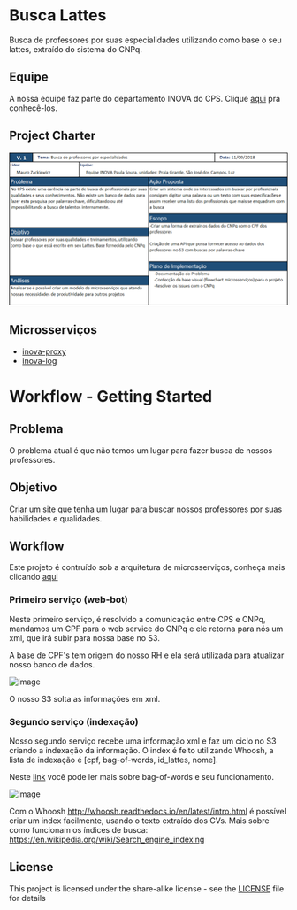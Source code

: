 # Busca Lattes

Busca de professores por suas especialidades utilizando como base o seu lattes, extraído do sistema do CNPq.

## Equipe

A nossa equipe faz parte do departamento INOVA do CPS. Clique [aqui](Equipe.md) pra conhecê-los.

## Project Charter

![project charter](https://raw.githubusercontent.com/InovaCPS/busca-lattes/master/Imagens/Project%20Charter.png)

## Microsserviços

* [inova-proxy](https://github.com/InovaCPS/inova-proxy)
* [inova-log](https://github.com/InovaCPS/inova-log)

# Workflow - Getting Started

## Problema
O problema atual é que não temos um lugar para fazer busca de nossos professores.

## Objetivo
Criar um site que tenha um lugar para buscar nossos professores por suas habilidades e qualidades.

## Workflow
Este projeto é contruído sob a arquitetura de microsserviços, conheça mais clicando [aqui](https://exame.abril.com.br/negocios/dino/explorando-a-arquitetura-de-microsservicos/)

### Primeiro serviço (web-bot)

Neste primeiro serviço, é resolvido a comunicação entre CPS e CNPq, mandamos um CPF para o web service do CNPq e ele retorna para nós um xml, que irá subir para nossa base no S3.

A base de CPF's tem origem do nosso RH e ela será utilizada para atualizar nosso banco de dados.

![image](https://user-images.githubusercontent.com/43144590/45553023-0ac99680-b809-11e8-9679-c22414aeaa7b.png)

O nosso S3 solta as informações em xml.

### Segundo serviço (indexação)

Nosso segundo serviço recebe uma informação xml e faz um ciclo no S3 criando a indexação da informação.
O index é feito utilizando Whoosh, a lista de indexação é [cpf, bag-of-words, id_lattes, nome].

Neste [link](https://pythonprogramminglanguage.com/bag-of-words/) você pode ler mais sobre bag-of-words e seu funcionamento.

![image](https://user-images.githubusercontent.com/43144590/45553626-d35be980-b80a-11e8-9a52-2f869eb614bf.png)

Com o Whoosh http://whoosh.readthedocs.io/en/latest/intro.html é possível criar um index facilmente, usando o texto extraído dos CVs. Mais sobre como funcionam os índices de busca: https://en.wikipedia.org/wiki/Search_engine_indexing


## License

This project is licensed under the share-alike license - see the [LICENSE](LICENSE) file for details
